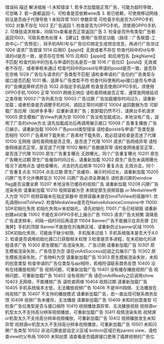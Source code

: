 错误码	描述	解决措施
-1	未知错误	1. 若多次加载能正常广告，可能为超时导致，可忽略
2. 若一直都返回-1，可检查是否依赖wire库
3. 若已依赖，可使用移动网络验证是否由于代理导致
1	未知异常
1001	参数异常	可检查手机是否为OPPO手机
1002	对象不存在
1003	无广告返回	1. 检查是否为OPPO手机，须使用OPPO手机
2. 可降低请求频率，间隔10s查看是否正常返回广告
3. 检查是否所有类型广告都返回1003，可联系商务处理
4. 【建议】使用广告预览功能（路径：广告联盟-工具中心-广告预览），将手机IMEI号与广告位ID绑定生成预览信息，再进行广告测试
1004	请求广告错误
1014	应用ID【appId】无效或者不存在	检查代码中的id与申请的id是否一致，是否存在空格
1015	应用ID【appId】和应用包名【pkgName】不匹配	检查代码中的包名与申请的包名是否一致
1016	广告位ID【posId】无效或者不存在、或者审核未通过	检查代码中的posid与申请的posid是否一致，是否存在空格
1029	广告位与请求的广告类型不匹配	请检查申请的广告位的广告类型与接口是否匹配
1031	横、竖屏与广告类型不符	检查代码使用的api接口是否与申请的广告横竖屏样式符合
1032	非指定手机品牌	检查是否使用OPPO手机，须使用OPPO手机
10000	正常
10001	网络无响应	请检查网络是否正常，通常是网络延迟之类导致
10002	广告列表为空
10003	广告过期	广告加载缓存时间过久，请重新加载；或者检查是否调整手机时间，调回正常时间即可
10004	返回数据为空	可卸载广告应用（如拼多多等）后重新请求广告；若卸载仍然不行，请换台手机请求
10005	原生模板广告View列表为空
10006	广告没有加载成功，本地没有广告，调用了广告的show方法	请先加载成功后再调用展示接口
10008	广告重复播放	广告已展示，请重新加载
10009	广告posId类型错误	请检查posId与申请广告类型是否相符
10011	广告素材下载失败	广告素材下载失败，若必现请检查是否连了代理
10100	无网络	请检查网络是否正常，是否连了代理
10101	请求广告网络异常	请检查网络是否正常，是否连了代理
10102	解析广告数据异常	请检查网络是否正常，是否连了代理
10200	原生广告重复曝光	无效曝光，同个广告重复曝光
10201	原生广告曝光过期	原生广告缓存时间过长，请重新加载
10202	原生广告在未调用曝光情况下调用点击	请检查曝光、点击的先后顺序
10203	重复点击	无效点击，同个广告重复点击
10204	点击过期	原生广告缓存、展示时间过长，请重新加载
10205	闪屏广告不允许横屏显示
10206	闪屏广告必须全屏展示	请检查闪屏的window flag是否设置全屏
10207	本地没有已缓存的视频广告	请重新加载
10208	闪屏广告渲染失败	请重新加载
10210	视频容器为空	未绑定原生视频容器 or MediaView传入为空
10211	视频容器未在指定容器中	视频容器未放在bindToView的容器中1. 优先调用bindToView2. 检查MediaView是否在NativeAdvanceContainer中
11000	SDK初始化失败	初始化失败or未初始化，请先初始化
11001	广告已经销毁	请重新创建ad对象
11002	不能在非OPPO手机上展示广告
11003	请求广告太频繁	请降低广告请求频率，间隔一段时间后再请求
11004	Banner广告不能展示在异形屏【刘海屏】手机的顶部	Banner不能放在刘海屏区域，请重新防止banner区域
11005	SDK初始化失败，可能由于缺少权限、手机版本过低	1. 手机系统版本是否大于4.0
2. 检查是否调用初始化接口已获取相关权限
3.检查是否多进程，在未初始化的进程请求广告
10300	原生模板广告渲染失败、广告过期	请重新加载广告
10301	原生模板渲染失败，广告信息为空	请在onAdSuccess回调之后展示广告
10302	原生模板渲染失败，广告物料为空	请重新加载广告
10303	原生模板渲染失败，未知的创意类型	检查申请的广告位类型与api相符，若相符请联系商务反馈
10400	没有在线播放视频广告	视频问题，可重新加载广告
10401	没有缓存播放视频广告	视频问题，可重新加载广告
10402	没有视频广告	请在onAdReady之后调用show
10403	无网络，不能播放广告	请检查网络
10404	视频过期	请重新加载广告
10405	手机系统版本太低，无法播放视频广告
10406	不是Wifi网络、无法播放在线视频广告
10407	不支持的播放模式	请重新加载广告，若一直出现可联系商务反馈
10408	视频广告未缓存，无法播放	请重新加载广告
10409	未知的创意类型	可检查广告位类型是否与接口相符
10410	视频播放源异常、无法播放视频	视频源or机型太久不支持高分辨率视频播放，可重新加载广告
10411	视频渲染失败	视频源or机型太久不支持高分辨率视频播放，可重新加载广告
10412	视频播放发生未知异常	视频源or机型太久不支持高分辨率视频播放，可重新加载广告
10501	未知闪屏广告类型
10502	非法闪屏底部自定义区域	bottom区域已有parent view，请检查view的父布局
10600	未知创意	请查看是否插屏接口使用了插屏视频的广告位